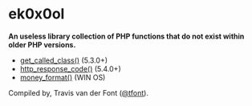 # ek0x0ol

**An useless library collection of PHP functions that do not exist within older PHP versions.**

- [get_called_class()](get_called_class.php) (5.3.0+)
- [http_response_code()](http_response_code.php) (5.4.0+)
- [money_format()](money_format.php) (WIN OS)

Compiled by, Travis van der Font  ([@tfont](https://twitter.com/tfont)).
